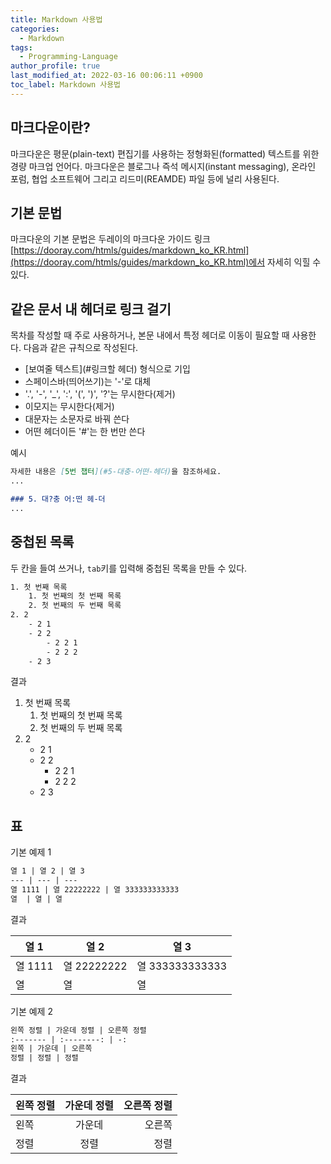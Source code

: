 ```yaml
---
title: Markdown 사용법
categories:
  - Markdown
tags:
  - Programming-Language
author_profile: true
last_modified_at: 2022-03-16 00:06:11 +0900
toc_label: Markdown 사용법
---
```

## 마크다운이란?
마크다운은 평문(plain-text) 편집기를 사용하는 정형화된(formatted) 텍스트를 위한 경량 마크업 언어다. 마크다운은 블로그나 즉석 메시지(instant messaging), 온라인 포럼, 협업 소프트웨어 그리고 리드미(REAMDE) 파일 등에 널리 사용된다.

## 기본 문법
마크다운의 기본 문법은 두레이의 마크다운 가이드 링크 [https://dooray.com/htmls/guides/markdown_ko_KR.html](https://dooray.com/htmls/guides/markdown_ko_KR.html)에서 자세히 익힐 수 있다.

## 같은 문서 내 헤더로 링크 걸기
목차를 작성할 때 주로 사용하거나, 본문 내에서 특정 헤더로 이동이 필요할 때 사용한다. 다음과 같은 규칙으로 작성된다.
- [보여줄 텍스트](#링크할 헤더) 형식으로 기입
- 스페이스바(띄어쓰기)는 '-'로 대체
- '.', '-', '_', ':', '(', ')', '?'는 무시한다(제거)
- 이모지는 무시한다(제거)
- 대문자는 소문자로 바꿔 쓴다
- 어떤 헤더이든 '#'는 한 번만 쓴다

<p class=short>예시</p>

```markdown
자세한 내용은 [5번 챕터](#5-대충-어떤-헤더)을 참조하세요.
...

### 5. 대?충 어:떤 헤-더
...
```

## 중첩된 목록
두 칸을 들여 쓰거나, `tab`키를 입력해 중첩된 목록을 만들 수 있다.

```txt
1. 첫 번째 목록
    1. 첫 번째의 첫 번째 목록
    2. 첫 번째의 두 번째 목록
2. 2
    - 2 1
    - 2 2
        - 2 2 1
        - 2 2 2
    - 2 3
```

<p class=short>결과</p>

1. 첫 번째 목록
    1. 첫 번째의 첫 번째 목록
    2. 첫 번째의 두 번째 목록
2. 2
    - 2 1
    - 2 2
        - 2 2 1
        - 2 2 2
    - 2 3

## 표
<p class=short>기본 예제 1</p>

```markdown
열 1 | 열 2 | 열 3
--- | --- | ---
열 1111 | 열 22222222 | 열 333333333333
열  | 열 | 열
```

<p class=short>결과</p>

열 1 | 열 2 | 열 3
--- | --- | ---
열 1111 | 열 22222222 | 열 333333333333
열  | 열 | 열

<p class=short>기본 예제 2</p>

```markdown
왼쪽 정렬 | 가운데 정렬 | 오른쪽 정렬
:------- | :--------: | -:
왼쪽 | 가운데 | 오른쪽
정렬 | 정렬 | 정렬
```

<p class=short>결과</p>

왼쪽 정렬 | 가운데 정렬 | 오른쪽 정렬
:------- | :--------: | -:
왼쪽 | 가운데 | 오른쪽
정렬 | 정렬 | 정렬